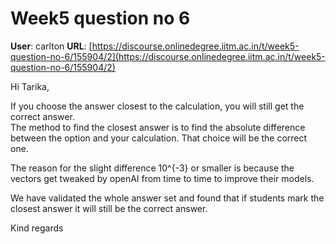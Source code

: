 # Week5 question no 6

**User**: carlton
**URL**: [https://discourse.onlinedegree.iitm.ac.in/t/week5-question-no-6/155904/2](https://discourse.onlinedegree.iitm.ac.in/t/week5-question-no-6/155904/2)

Hi Tarika,

If you choose the answer closest to the calculation, you will still get the correct answer.  
The method to find the closest answer is to find the absolute difference between the option and your calculation. That choice will be the correct one.

The reason for the slight difference 10^{-3} or smaller is because the vectors get tweaked by openAI from time to time to improve their models.

We have validated the whole answer set and found that if students mark the closest answer it will still be the correct answer.

Kind regards
